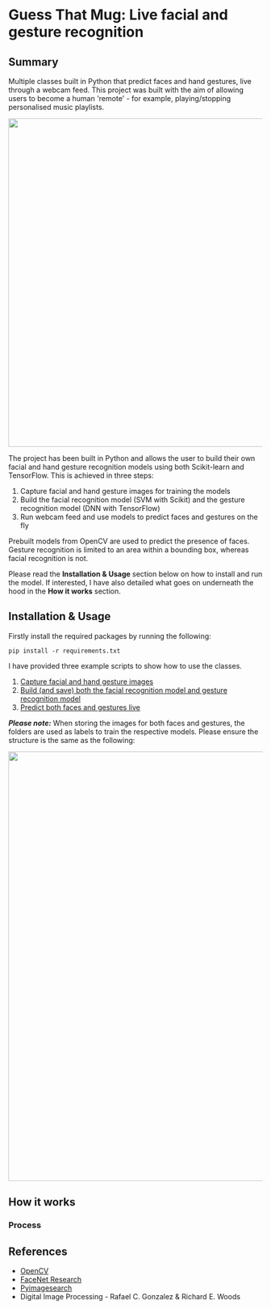 # Guess That Mug: Live facial and gesture recognition
## Summary
Multiple classes built in Python that predict faces and hand gestures, live through a webcam feed. This project was built with the aim of allowing users to become a human 'remote' - for example, playing/stopping personalised music playlists.

<p align="center">
  <img src="https://i.imgur.com/fuWiUNY.gif" width="650">
</p>

The project has been built in Python and allows the user to build their own facial and hand gesture recognition models using both Scikit-learn and TensorFlow. This is achieved in three steps:
1. Capture facial and hand gesture images for training the models
2. Build the facial recognition model (SVM with Scikit) and the gesture recognition model (DNN with TensorFlow)
3. Run webcam feed and use models to predict faces and gestures on the fly

Prebuilt models from OpenCV are used to predict the presence of faces. Gesture recognition is limited to an area within a bounding box, whereas facial recognition is not.

Please read the __Installation & Usage__ section below on how to install and run the model. If interested, I have also detailed what goes on underneath the hood in the __How it works__ section. 

## Installation & Usage
Firstly install the required packages by running the following:

```
pip install -r requirements.txt
```

I have provided three example scripts to show how to use the classes.
1. [Capture facial and hand gesture images](capture_images.py)
2. [Build (and save) both the facial recognition model and gesture recognition model](process_images.py)
3. [Predict both faces and gestures live](predict_live.py)

__*Please note:*__ When storing the images for both faces and gestures, the folders are used as labels to train the respective models. Please ensure the structure is the same as the following:
<p align="center">
  <img src="https://i.imgur.com/spJe275.png" width="850">
</p>

## How it works
### Process


## References
* [OpenCV](https://opencv.org/)
* [FaceNet Research](https://www.cv-foundation.org/openaccess/content_cvpr_2015/app/1A_089.pdf)
* [Pyimagesearch](https://www.pyimagesearch.com/)
* Digital Image Processing - Rafael C. Gonzalez & Richard E. Woods

